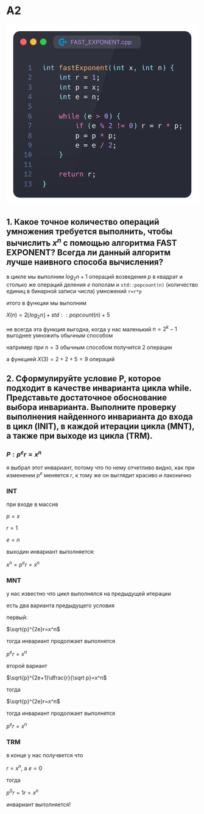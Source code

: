<script type="text/javascript"
  src="https://cdnjs.cloudflare.com/ajax/libs/mathjax/2.7.0/MathJax.js?config=TeX-AMS_CHTML">
</script>
<script type="text/x-mathjax-config">
  MathJax.Hub.Config({
    tex2jax: {
      inlineMath: [['$','$'], ['\\(','\\)']],
      processEscapes: true},
      jax: ["input/TeX","input/MathML","input/AsciiMath","output/CommonHTML"],
      extensions: ["tex2jax.js","mml2jax.js","asciimath2jax.js","MathMenu.js","MathZoom.js","AssistiveMML.js", "[Contrib]/a11y/accessibility-menu.js"],
      TeX: {
      extensions: ["AMSmath.js","AMSsymbols.js","noErrors.js","noUndefined.js"],
      equationNumbers: {
      autoNumber: "AMS"
      }
    }
  });
</script>

# A2

![alt text](assets/fastexp.png)

## 1. Какое точное количество операций умножения требуется выполнить, чтобы вычислить $x^n$ с помощью алгоритма FAST EXPONENT? Всегда ли данный алгоритм лучше наивного способа вычисления?

в цикле мы выполним $log_2n+1$ операций возведения $p$ в квадрат и столько же операций деления $e$ пополам и ``` std::popcount(n) ``` (количество единиц в бинарной записи числа) умножений ```r=r*p```

итого в функции мы выполним

$X(n) = 2\lfloor log_2n\rfloor +std::popcount(n) +5$

не всегда эта функция выгодна, когда у нас маленький $n=2^k-1$ выгоднее умножить обычным способом

например при $n=3$ обычным способом получится 2 операции

а функцией $X(3) = 2+ 2+5=9$ операций

## 2. Сформулируйте условие P, которое подходит в качестве инварианта цикла while. Представьте достаточное обоснование выбора инварианта. Выполните проверку выполнения найденного инварианта  до входа в цикл (INIT), в каждой итерации цикла (MNT), а также при выходе из цикла (TRM).

### $P : p^er = x^n$

я выбрал этот инвариант, потому что по нему отчетливо видно, как при изменении $p^e$ меняется $r$, к тому же он выглядит красиво и лаконично

### INT

при входе в массив

$p = x$

$r = 1$

$e = n$

выходин инвариант выполняется:

$x^n = p^er = x^n$

### MNT

у нас известно что цикл выполнялся на предыдущей итерации

есть два варианта предыдущего условия

первый:

$\sqrt{p}^{2e}r=x^n$

тогда инвариант продолжает выполнятся

$p^er=x^n$

второй вариант

$\sqrt{p}^{2e+1}\dfrac{r}{\sqrt p}=x^n$

тогда

$\sqrt{p}^{2e}r=x^n$

тогда инвариант продолжает выполнятся

$p^er=x^n$

### TRM

в конце у нас получвется что

$r = x^n$, а $e = 0$

тогда

$p^0r=1r=x^n$

инвариант выполняется!